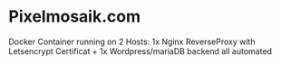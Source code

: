 # Pixelmosaik.com
Docker Container running on 2 Hosts: 1x Nginx ReverseProxy with Letsencrypt Certificat + 1x Wordpress/mariaDB backend all automated 

